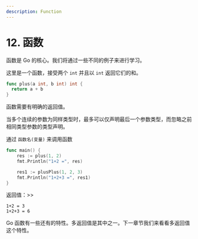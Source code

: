 ```yaml
---
description: Function
---
```


# 12. 函数

函数是 Go 的核心。我们将通过一些不同的例子来进行学习。

这里是一个函数，接受两个 `int` 并且以 `int` 返回它们的和。

```go
func plus(a int, b int) int {
  return a + b
}
```

函数需要有明确的返回值。

当多个连续的参数为同样类型时，最多可以仅声明最后一个参数类型，而忽略之前相同类型参数的类型声明。

通过 `函数名(变量)` 来调用函数

```go
func main() {
	res := plus(1, 2)
	fmt.Println("1+2 =", res)

	res1 := plusPlus(1, 2, 3)
	fmt.Println("1+2+3 =", res1)
}
```

返回值：>>

```shell
1+2 = 3
1+2+3 = 6
```

Go 函数有一些还有的特性。多返回值是其中之一。下一章节我们来看看多返回值这个特性。
